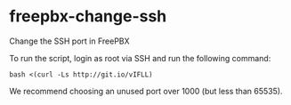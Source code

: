 # freepbx-change-ssh
Change the SSH port in FreePBX

To run the script, login as root via SSH and run the following command:

    bash <(curl -Ls http://git.io/vIFLL)

We recommend choosing an unused port over 1000 (but less than 65535).
